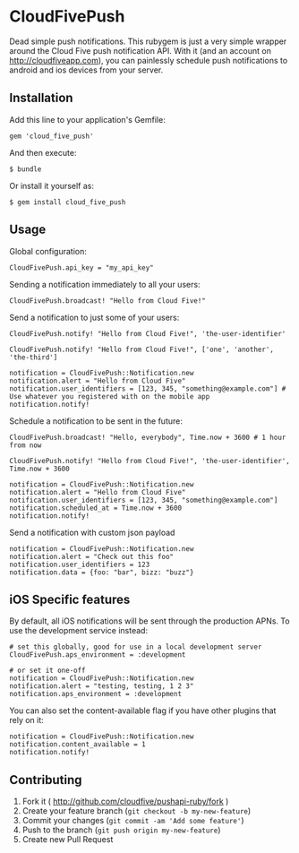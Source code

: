 # CloudFivePush

Dead simple push notifications.  This rubygem is just a very simple wrapper around the Cloud Five push notification API.  With it (and an account on http://cloudfiveapp.com), you can painlessly schedule push notifications to android and ios devices from your server.

## Installation

Add this line to your application's Gemfile:

    gem 'cloud_five_push'

And then execute:

    $ bundle

Or install it yourself as:

    $ gem install cloud_five_push

## Usage

Global configuration:

    CloudFivePush.api_key = "my_api_key"

Sending a notification immediately to all your users:

    CloudFivePush.broadcast! "Hello from Cloud Five!"

Send a notification to just some of your users:

    CloudFivePush.notify! "Hello from Cloud Five!", 'the-user-identifier'

    CloudFivePush.notify! "Hello from Cloud Five!", ['one', 'another', 'the-third']

    notification = CloudFivePush::Notification.new
    notification.alert = "Hello from Cloud Five"
    notification.user_identifiers = [123, 345, "something@example.com"] # Use whatever you registered with on the mobile app
    notification.notify!

Schedule a notification to be sent in the future:

    CloudFivePush.broadcast! "Hello, everybody", Time.now + 3600 # 1 hour from now

    CloudFivePush.notify! "Hello from Cloud Five!", 'the-user-identifier', Time.now + 3600

    notification = CloudFivePush::Notification.new
    notification.alert = "Hello from Cloud Five"
    notification.user_identifiers = [123, 345, "something@example.com"]
    notification.scheduled_at = Time.now + 3600
    notification.notify!

Send a notification with custom json payload

    notification = CloudFivePush::Notification.new
    notification.alert = "Check out this foo"
    notification.user_identifiers = 123
    notification.data = {foo: "bar", bizz: "buzz"}

## iOS Specific features

By default, all iOS notifications will be sent through the production APNs.  To use the development service instead:

    # set this globally, good for use in a local development server
    CloudFivePush.aps_environment = :development

    # or set it one-off
    notification = CloudFivePush::Notification.new
    notification.alert = "testing, testing, 1 2 3"
    notification.aps_environment = :development

You can also set the content-available flag if you have other plugins that rely on it:

    notification = CloudFivePush::Notification.new
    notification.content_available = 1
    notification.notify!


## Contributing

1. Fork it ( http://github.com/cloudfive/pushapi-ruby/fork )
2. Create your feature branch (`git checkout -b my-new-feature`)
3. Commit your changes (`git commit -am 'Add some feature'`)
4. Push to the branch (`git push origin my-new-feature`)
5. Create new Pull Request

